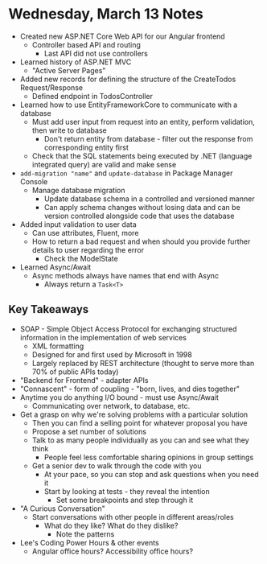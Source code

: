 # Wednesday, March 13 Notes
- Created new ASP.NET Core Web API for our Angular frontend
    - Controller based API and routing
        - Last API did not use controllers
- Learned history of ASP.NET MVC
    - "Active Server Pages"
- Added new records for defining the structure of the CreateTodos Request/Response
    - Defined endpoint in TodosController
- Learned how to use EntityFrameworkCore to communicate with a database
    - Must add user input from request into an entity, perform validation, then write to database
        - Don't return entity from database - filter out the response from corresponding entity first
    - Check that the SQL statements being executed by .NET (language integrated query) are valid and make sense
- `add-migration "name"` and `update-database` in Package Manager Console 
    - Manage database migration
        - Update database schema in a controlled and versioned manner
        - Can apply schema changes without losing data and can be version controlled alongside code that uses the database
- Added input validation to user data
    - Can use attributes, Fluent, more
    - How to return a bad request and when should you provide further details to user regarding the error
        - Check the ModelState 
- Learned Async/Await
    - Async methods always have names that end with Async
        - Always return a `Task<T>`
## Key Takeaways
- SOAP - Simple Object Access Protocol for exchanging structured information in the implementation of web services
    - XML formatting
    - Designed for and first used by Microsoft in 1998
    - Largely replaced by REST architecture (thought to serve more than 70% of public APIs today)
- "Backend for Frontend" - adapter APIs
- "Connascent" - form of coupling - "born, lives, and dies together"
- Anytime you do anything I/O bound - must use Async/Await
    - Communicating over network, to database, etc.
- Get a grasp on why we're solving problems with a particular solution
    - Then you can find a selling point for whatever proposal you have
    - Propose a set number of solutions
    - Talk to as many people individually as you can and see what they think
        - People feel less comfortable sharing opinions in group settings
    - Get a senior dev to walk through the code with you
        - At your pace, so you can stop and ask questions when you need it
        - Start by looking at tests - they reveal the intention
            - Set some breakpoints and step through it
- "A Curious Conversation"
    - Start conversations with other people in different areas/roles
        - What do they like? What do they dislike?
            - Note the patterns
- Lee's Coding Power Hours & other events
    - Angular office hours? Accessibility office hours?